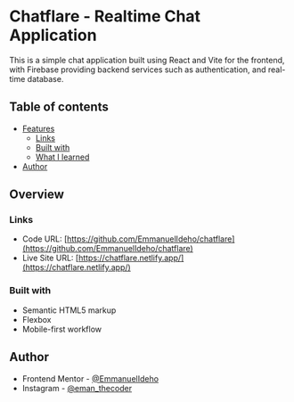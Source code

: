 # Chatflare - Realtime Chat Application

This is a simple chat application built using React and Vite for the frontend, with Firebase providing backend services such as authentication, and real-time database.


## Table of contents

- [Features](#featrues)
  - [Links](#links)
  - [Built with](#built-with)
  - [What I learned](#what-i-learned)
- [Author](#author)


## Overview


### Links

- Code URL: [https://github.com/EmmanuelIdeho/chatflare](https://github.com/EmmanuelIdeho/chatflare)
- Live Site URL: [https://chatflare.netlify.app/](https://chatflare.netlify.app/)


### Built with

- Semantic HTML5 markup
- Flexbox
- Mobile-first workflow


## Author
- Frontend Mentor - [@EmmanuelIdeho](https://www.frontendmentor.io/profile/EmmanuelIdeho)
- Instagram - [@eman_thecoder](https://www.instagram.com/eman_thecoder)
 
 
